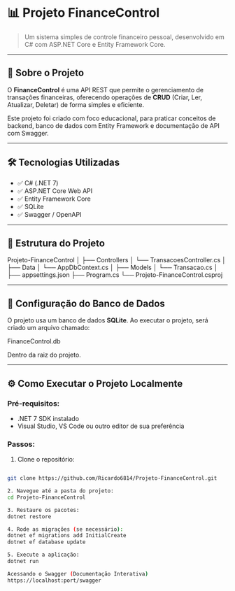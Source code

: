 # 📊 Projeto FinanceControl

> Um sistema simples de controle financeiro pessoal, desenvolvido em C# com ASP.NET Core e Entity Framework Core.

---

## 🚀 Sobre o Projeto

O **FinanceControl** é uma API REST que permite o gerenciamento de transações financeiras, oferecendo operações de **CRUD** (Criar, Ler, Atualizar, Deletar) de forma simples e eficiente.

Este projeto foi criado com foco educacional, para praticar conceitos de backend, banco de dados com Entity Framework e documentação de API com Swagger.

---

## 🛠️ Tecnologias Utilizadas

- ✅ C# (.NET 7)
- ✅ ASP.NET Core Web API
- ✅ Entity Framework Core
- ✅ SQLite
- ✅ Swagger / OpenAPI

---

## 📂 Estrutura do Projeto

Projeto-FinanceControl
│
├── Controllers
│ └── TransacoesController.cs
│
├── Data
│ └── AppDbContext.cs
│
├── Models
│ └── Transacao.cs
│
├── appsettings.json
├── Program.cs
└── Projeto-FinanceControl.csproj

---

## 💾 Configuração do Banco de Dados

O projeto usa um banco de dados **SQLite**. Ao executar o projeto, será criado um arquivo chamado:

FinanceControl.db

Dentro da raiz do projeto.

---

## ⚙️ Como Executar o Projeto Localmente

### Pré-requisitos:

- .NET 7 SDK instalado  
- Visual Studio, VS Code ou outro editor de sua preferência

### Passos:

1. Clone o repositório:

```bash

git clone https://github.com/Ricardo6814/Projeto-FinanceControl.git

2. Navegue até a pasta do projeto:
cd Projeto-FinanceControl

3. Restaure os pacotes:
dotnet restore

4. Rode as migrações (se necessário):
dotnet ef migrations add InitialCreate
dotnet ef database update

5. Execute a aplicação:
dotnet run

Acessando o Swagger (Documentação Interativa)
https://localhost:port/swagger
